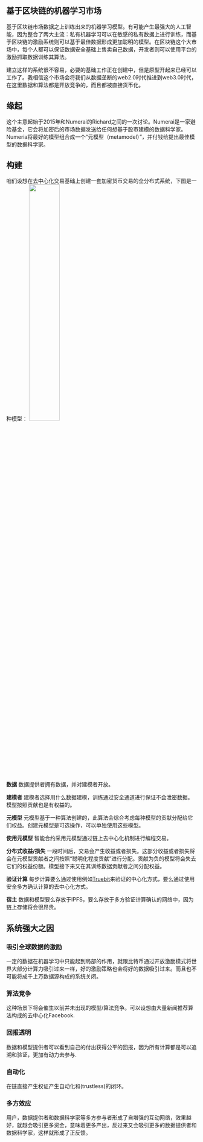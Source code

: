 ## **基于区块链的机器学习市场** ##

基于区块链市场数据之上训练出来的机器学习模型。有可能产生最强大的人工智能，因为整合了两大主流：私有机器学习可以在敏感的私有数据上进行训练，而基于区块链的激励系统则可以基于最佳数据形成更加聪明的模型。在区块链这个大市场中，每个人都可以保证数据安全基础上售卖自己数据，开发者则可以使用平台的激励抓取数据训练其算法。

建立这样的系统很不容易，必要的基础工作正在创建中，但是原型开起来已经可以工作了。我相信这个市场会将我们从数据垄断的web2.0时代推进到web3.0时代，在这里数据和算法都是开放竞争的，而且都被直接货币化。

## 缘起 ##

这个主意起始于2015年和Numerai的Richard之间的一次讨论。Numerai是一家避险基金，它会将加密后的市场数据发送给任何想基于股市建模的数据科学家。Numeria将最好的模型组合成一个“元模型（metamodel）”，并付钱给提出最佳模型的数据科学家。

## 构建 ##

咱们设想在去中心化交易基础上创建一套加密货币交易的全分布式系统，下图是一种模型：
<img src="https://cdn-images-1.medium.com/max/1200/1*Gijb5M3zuLRbXaDmVAS0JA.jpeg" width="40%" alt=""/>

**数据** 数据提供者拥有数据，并对建模者开放。

**建模者** 建模者选择用什么数据建模，训练通过安全通道进行保证不会泄密数据。模型按照贡献也是有权益的。

**元模型** 元模型基于一种算法创建的，此算法会综合考虑每种模型的贡献分配给它们权益。创建元模型是可选操作，可以单独使用这些模型。

**使用元模型** 智能合约采用元模型通过链上去中心化机制进行编程交易。

**分布式收益/损失** 一段时间后，交易会产生收益或者损失。这部分收益或者损失将会在元模型贡献者之间按照“聪明化程度贡献”进行分配。贡献为负的模型将会失去它们的权益份额。模型接下来又在其训练数据贡献者之间分配权益。

**验证计算** 每步计算要么通过使用例如[Truebit](http://truebit.io)来验证的中心化方式，要么通过使用安全多方确认计算的去中心化方式。

**宿主** 数据和模型要么存放于IPFS，要么存放于多方验证计算确认的网络中，因为链上存储将会很昂贵。

## 系统强大之因 ##

### 吸引全球数据的激励 ###
一定的数据在机器学习中只能起到局部的作用，就跟比特币通过开放激励模式将世界大部分计算力吸引过来一样，好的激励策略也会将好的数据吸引过来。而且也不可能将成千上万数据源构成的系统关闭。

### 算法竞争 ###
这种场景下将会催生以前并未出现的模型/算法竞争。可以设想由大量新闻推荐算法构成的去中心化Facebook.

### 回报透明 ###
数据和模型提供者可以看到自己的付出获得公平的回报，因为所有计算都是可以追溯和验证，更加有动力去参与.

### 自动化 ###
在链直接产生权证产生自动化和(trustless)的闭环。

### 多方效应 ###
用户，数据提供者和数据科学家等多方参与者形成了自增强的互动网络，效果越好，就越会吸引更多资金，意味着更多产出，反过来又会吸引更多的数据提供者和数据科学家，这样就形成了正反馈。





